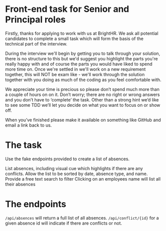 # Front-end task for Senior and Principal roles

Firstly, thanks for applying to work with us at BrightHR. We ask all potential candidates to complete a small task which will form the basis of the technical part of the interview.

During the interview we'll begin by getting you to talk through your solution, there is no structure to this but we'd suggest you highlight the parts you're really happy with and of course the parts you would have liked to spend more time on. Once we're settled in we'll work on a new requirement together, this will NOT be exam like - we'll work through the solution together with you doing as much of the coding as you feel comfortable with.

We appreciate your time is precious so please don’t spend much more than a couple of hours on on it. Don’t worry; there are no right or wrong answers and you don’t have to ‘complete’ the task. Other than a strong hint we’d like to see some TDD we’ll let you decide on what you want to focus on or show off.

When you’ve finished please make it available on something like GitHub and email a link back to us.

# The task

Use the fake endpoints provided to create a list of absences.

List absences, including visual cue which highlights if there are any conflicts.
Allow the list to be sorted by date, absence type, and name.
Provide a free text search to filter
Clicking on an employees name will list all their absences

# The endpoints

`/api/absences` will return a full list of all absences.
`/api/conflict/{id}` for a given absence id will indicate if there are conflicts or not.

